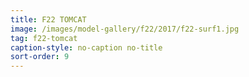```yaml
---
title: F22 TOMCAT
image: /images/model-gallery/f22/2017/f22-surf1.jpg
tag: f22-tomcat
caption-style: no-caption no-title
sort-order: 9
---
```

